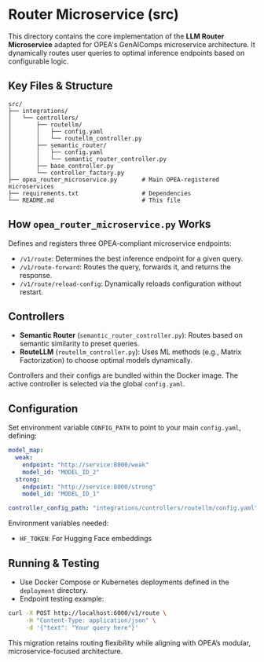# Router Microservice (src)

This directory contains the core implementation of the **LLM Router Microservice** adapted for OPEA's GenAIComps microservice architecture. It dynamically routes user queries to optimal inference endpoints based on configurable logic.

## Key Files & Structure

```
src/
├── integrations/
│   └── controllers/
│       ├── routellm/
│       │   ├── config.yaml
│       │   └── routellm_controller.py
│       ├── semantic_router/
│       │   ├── config.yaml
│       │   └── semantic_router_controller.py
│       ├── base_controller.py
│       └── controller_factory.py
├── opea_router_microservice.py       # Main OPEA-registered microservices
├── requirements.txt                  # Dependencies
└── README.md                         # This file
```

## How `opea_router_microservice.py` Works

Defines and registers three OPEA-compliant microservice endpoints:

- `/v1/route`: Determines the best inference endpoint for a given query.
- `/v1/route-forward`: Routes the query, forwards it, and returns the response.
- `/v1/route/reload-config`: Dynamically reloads configuration without restart.

## Controllers

- **Semantic Router** (`semantic_router_controller.py`): Routes based on semantic similarity to preset queries.
- **RouteLLM** (`routellm_controller.py`): Uses ML methods (e.g., Matrix Factorization) to choose optimal models dynamically.

Controllers and their configs are bundled within the Docker image. The active controller is selected via the global `config.yaml`.

## Configuration

Set environment variable `CONFIG_PATH` to point to your main `config.yaml`, defining:

```yaml
model_map:
  weak:
    endpoint: "http://service:8000/weak"
    model_id: "MODEL_ID_2"
  strong:
    endpoint: "http://service:8000/strong"
    model_id: "MODEL_ID_1"

controller_config_path: "integrations/controllers/routellm/config.yaml"
```

Environment variables needed:
- `HF_TOKEN`: For Hugging Face embeddings

## Running & Testing

- Use Docker Compose or Kubernetes deployments defined in the `deployment` directory.
- Endpoint testing example:

```bash
curl -X POST http://localhost:6000/v1/route \
     -H "Content-Type: application/json" \
     -d '{"text": "Your query here"}'
```

This migration retains routing flexibility while aligning with OPEA’s modular, microservice-focused architecture.


